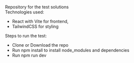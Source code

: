 Repository for the test solutions <br>
Technologies used:<br>
- React with Vite for frontend,<br>
- TailwindCSS for styling<br>


Steps to run the test:<br>
- Clone or Download the repo  <br>
- Run npm install  to install node_modules and dependencies<br>
- Run npm run dev  <br>

